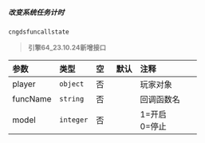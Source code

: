 ##### 改变系统任务计时

`cngdsfuncallstate`

> **<font color="#808080" style="font-size: 13px;">引擎64_23.10.24新增接口</font>**

| 参数     | 类型     | 空   | 默认 | 注释             |
| :------- | :------- | :--- | :--- | :--------------- |
| player   | `object` | 否   |      | 玩家对象         |
| funcName | `string` | 否   |      | 回调函数名       |
| model    | `integer` | 否   |      | 1=开启<br>0=停止 |

